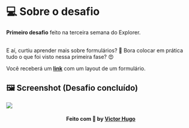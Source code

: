 # 💻 Sobre o desafio

<strong>Primeiro desafio</strong> feito na terceira semana do Explorer.<br><br>

E aí, curtiu aprender mais sobre formulários? 👀
Bora colocar em prática tudo o que foi visto nessa primeira fase? 😍

Você receberá um **[link](https://www.figma.com/file/Nws1KWB7DyXBw8L6wXb9mp/Stage-03---Formul%C3%A1rio-intermedi%C3%A1rio/duplicate)** 
com um layout de um formulário.

## 🖼 Screenshot (Desafio concluído)

<img src="https://i.imgur.com/QSxWjR1.png">

<h4 align="center">
    Feito com 💜 by <a href="https://www.linkedin.com/in/victorhugolessa/" target="_blank">Victor Hugo</a>
</h4>
